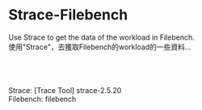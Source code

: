 # Strace-Filebench<br /> 
Use Strace to get the data of the workload in Filebench.<br /> 
使用"Strace"，去獲取Filebench的workload的一些資料...<br /> 
<br />  
<br /> 
<br /> 
Strace: [Trace Tool] strace-2.5.20<br /> 
Filebench: filebench<br /> 
 
